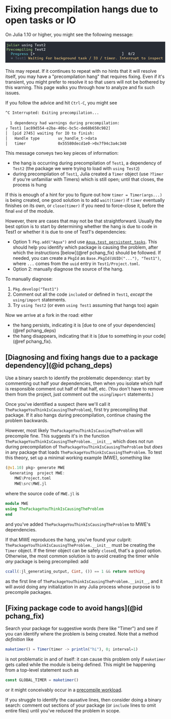 # Fixing precompilation hangs due to open tasks or IO

On Julia 1.10 or higher, you might see the following message:

![Screenshot of precompilation hang](./img/precompilation_hang.png)

This may repeat. If it continues to repeat with no hints that it will
resolve itself, you may have a "precompilation hang" that requires
fixing. Even if it's transient, you might prefer to resolve it so that
users will not be bothered by this warning. This page walks you
through how to analyze and fix such issues.

If you follow the advice and hit `Ctrl-C`, you might see

```
^C Interrupted: Exiting precompilation...

  1 dependency had warnings during precompilation:
┌ Test1 [ac89d554-e2ba-40bc-bc5c-de68b658c982]
│  [pid 2745] waiting for IO to finish:
│   Handle type        uv_handle_t->data
│   timer              0x55580decd1e0->0x7f94c3a4c340
```

This message conveys two key pieces of information:

- the hang is occurring during precompilation of `Test1`, a dependency of `Test2` (the package we were trying to load with `using Test2`)
- during precompilation of `Test1`, Julia created a `Timer` object (use `?Timer` if you're unfamiliar with Timers) which is still open; until that closes, the process is hung

If this is enough of a hint for you to figure out how `timer = Timer(args...)` is being created, one good solution is to add `wait(timer)` if `timer` eventually finishes on its own, or `close(timer)` if you need to force-close it, before the final `end` of the module.

However, there are cases that may not be that straightforward. Usually the best option is to start by determining whether the hang is due to code in Test1 or whether it is due to one of Test1's dependencies:

- Option 1: `Pkg.add("Aqua")` and use [`Aqua.test_persistent_tasks`](https://juliatesting.github.io/Aqua.jl/dev/#Aqua.test_persistent_tasks-Tuple{Base.PkgId}). This should help you identify which package is causing the problem, after which the instructions [below](@ref pchang_fix) should be followed. If needed, you can create a `PkgId` as `Base.PkgId(UUID("..."), "Test1")`, where `...` comes from the `uuid` entry in `Test1/Project.toml`.
- Option 2: manually diagnose the source of the hang.

To manually diagnose:

1. `Pkg.develop("Test1")`
2. Comment out all the code `include`d or defined in `Test1`, *except* the `using/import` statements.
3. Try `using Test2` (or even `using Test1` assuming that hangs too) again

Now we arrive at a fork in the road: either

- the hang persists, indicating it is [due to one of your dependencies](@ref pchang_deps)
- the hang disappears, indicating that it is [due to something in your code](@ref pchang_fix).

## [Diagnosing and fixing hangs due to a package dependency](@id pchang_deps)

Use a binary search to identify the problematic dependency: start by commenting out half your dependencies, then when you isolate which half is responsible comment out half of that half, etc. (You don't have to remove them from the project, just comment out the `using`/`import` statements.)

Once you've identified a suspect (here we'll call it `ThePackageYouThinkIsCausingTheProblem`), first try precompiling that package. If it also hangs during precompilation, continue chasing the problem backwards.

However, most likely `ThePackageYouThinkIsCausingTheProblem` will precompile fine. This suggests it's in the function `ThePackageYouThinkIsCausingTheProblem.__init__`, which does not run during precompilation of `ThePackageYouThinkIsCausingTheProblem` but *does* in any package that loads `ThePackageYouThinkIsCausingTheProblem`. To test this theory, set up a minimal working example (MWE), something like

```julia
(@v1.10) pkg> generate MWE
  Generating  project MWE:
    MWE\Project.toml
    MWE\src\MWE.jl
```

where the source code of `MWE.jl` is

```julia
module MWE
using ThePackageYouThinkIsCausingTheProblem
end
```

and you've added `ThePackageYouThinkIsCausingTheProblem` to MWE's dependencies.

If that MWE reproduces the hang, you've found your culprit:
`ThePackageYouThinkIsCausingTheProblem.__init__` must be creating the `Timer` object. If the timer object can be safely `close`d, that's a good option. Otherwise, the most common solution is to avoid creating the timer while *any* package is being precompiled: add

```julia
ccall(:jl_generating_output, Cint, ()) == 1 && return nothing
```

as the first line of `ThePackageYouThinkIsCausingTheProblem.__init__`, and it will avoid doing any initialization in any Julia process whose purpose is to precompile packages.

## [Fixing package code to avoid hangs](@id pchang_fix)

Search your package for suggestive words (here like "Timer") and see if you can identify where the problem is being created. Note that a method *definition* like

```julia
maketimer() = Timer(timer -> println("hi"), 0; interval=1)
```

is not problematic in and of itself: it can cause this problem only if `maketimer` gets called while the module is being defined. This might be happening from a top-level statement such as

```julia
const GLOBAL_TIMER = maketimer()
```

or it might conceivably occur in a [precompile workload](https://github.com/JuliaLang/PrecompileTools.jl).

If you struggle to identify the causative lines, then consider doing a binary search: comment out sections of your package (or `include` lines to omit entire files) until you've reduced the problem in scope.
